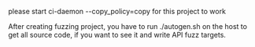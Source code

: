 please start ci-daemon --copy_policy=copy for this project to work

After creating fuzzing project, you have to run ./autogen.sh on the host to get all source code,
if you want to see it and write API fuzz targets.

